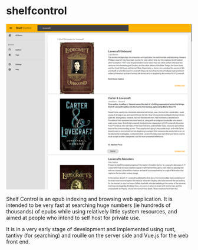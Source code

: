 # shelfcontrol

![Shelf Control Front Page](img/shelfControlFront.png?raw=true "Shelf Control")

Shelf Control is an epub indexing and browsing web application. It is intended to be very fast at searching huge numbers (ie hundreds of thousands) of epubs while using relatively little system resources, and aimed at people who intend to self host for private use.

It is in a very early stage of development and implemented using rust, tantivy (for searching) and rouille on the server side and Vue.js for the web front end.
